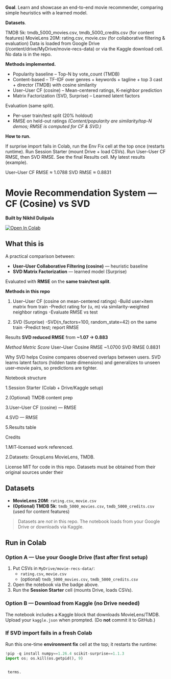 **Goal**. Learn and showcase an end-to-end movie recommender, comparing simple heuristics with a learned model.

**Datasets**.

TMDB 5k: tmdb_5000_movies.csv, tmdb_5000_credits.csv (for content features)
MovieLens 20M: rating.csv, movie.csv (for collaborative filtering & evaluation)
Data is loaded from Google Drive (/content/drive/MyDrive/movie-recs-data) or via the Kaggle download cell. No data is in the repo.

**Methods implemented.**

- Popularity baseline – Top-N by vote_count (TMDB)
- Content-based – TF-IDF over genres + keywords + tagline + top 3 cast + director (TMDB) with cosine similarity
- User–User CF (cosine) – Mean-centered ratings, K-neighbor prediction
- Matrix Factorization (SVD, Surprise) – Learned latent factors

Evaluation (same split).

- Per-user train/test split (20% holdout)
- RMSE on held-out ratings
_(Content/popularity are similarity/top-N demos; RMSE is computed for CF & SVD.)_

**How to run.**

If surprise import fails in Colab, run the Env Fix cell at the top once (restarts runtime).
Run Session Starter (mount Drive + load CSVs).
Run User–User CF RMSE, then SVD RMSE.
See the final Results cell.
My latest results (example).

User–User CF RMSE ≈ 1.0788
SVD RMSE ≈ 0.8831

# Movie Recommendation System — CF (Cosine) vs SVD
**Built by Nikhil Dulipala**

[![Open In Colab](https://colab.research.google.com/assets/colab-badge.svg)](https://colab.research.google.com/github/Nikhild2710/Movie-recommendations/blob/main/Movie_Recommender_Nikhil.ipynb)

## What this is
A practical comparison between:
- **User–User Collaborative Filtering (cosine)** — heuristic baseline  
- **SVD Matrix Factorization** — learned model (Surprise)

Evaluated with **RMSE** on the **same train/test split**.

**Methods in this repo**

1. User–User CF (cosine on mean-centered ratings)
  -Build user×item matrix from train
  -Predict rating for (u, m) via similarity-weighted neighbor ratings
  -Evaluate RMSE vs test


2. SVD (Surprise)
  -SVD(n_factors=100, random_state=42) on the same train
  -Predict test; report RMSE

Results
**SVD reduced RMSE** from **~1.07 → 0.883**

_Method_	         _Metric_	   _Score_
User–User Cosine	RMSE	      ~1.0700
SVD	               RMSE	      0.8831



Why SVD helps
Cosine compares observed overlaps between users.
SVD learns latent factors (hidden taste dimensions) and generalizes to unseen user–movie pairs, so predictions are tighter.

Notebook structure

1.Session Starter (Colab + Drive/Kaggle setup)

2.(Optional) TMDB content prep

3.User–User CF (cosine) — RMSE

4.SVD — RMSE

5.Results table

Credits

1.MIT-licensed work referenced.

2.Datasets: GroupLens MovieLens, TMDB.

License
MIT for code in this repo. Datasets must be obtained from their original sources under their

## Datasets
- **MovieLens 20M**: `rating.csv`, `movie.csv`  
- **(Optional) TMDB 5k**: `tmdb_5000_movies.csv`, `tmdb_5000_credits.csv` (used for content features)

> Datasets are *not* in this repo. The notebook loads from your Google Drive or downloads via Kaggle.

## Run in Colab

### Option A — Use your Google Drive (fast after first setup)
1. Put CSVs in `MyDrive/movie-recs-data/`:
   - `rating.csv`, `movie.csv`
   - (optional) `tmdb_5000_movies.csv`, `tmdb_5000_credits.csv`
2. Open the notebook via the badge above.
3. Run the **Session Starter** cell (mounts Drive, loads CSVs).

### Option B — Download from Kaggle (no Drive needed)
The notebook includes a Kaggle block that downloads MovieLens/TMDB.  
Upload your `kaggle.json` when prompted. (Do **not** commit it to GitHub.)

### If SVD import fails in a fresh Colab
Run this one-time **environment fix** cell at the top; it restarts the runtime:
```python
!pip -q install numpy==1.26.4 scikit-surprise==1.1.3
import os; os.kill(os.getpid(), 9)


 terms.
